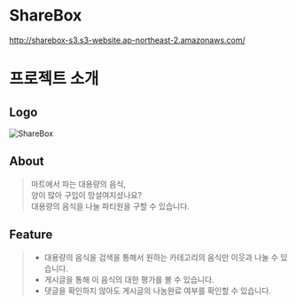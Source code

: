 # ShareBox
http://sharebox-s3.s3-website.ap-northeast-2.amazonaws.com/

# 프로젝트 소개
## Logo
![ShareBox](https://user-images.githubusercontent.com/89245198/168033778-1c0fdab6-8626-4d13-997c-17eba3cc208d.png)

## About
> 마트에서 파는 대용량의 음식,<br>
> 양이 많아 구입이 망설여지셨나요?<br>
> 대용량의 음식을 나눌 파티원을 구할 수 있습니다.

## Feature
> * 대용량의 음식을 검색을 통해서 원하는 카테고리의 음식만 이웃과 나눌 수 있습니다.
> * 게시글을 통해 이 음식의 대한 평가를 볼 수 있습니다.
> * 댓글을 확인하지 않아도 게시글의 나눔완료 여부를 확인할 수 있습니다.
